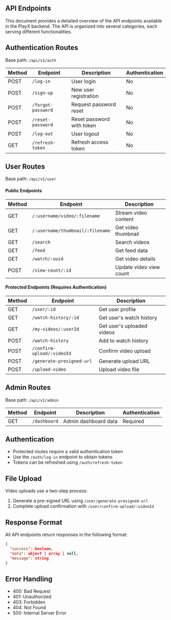 
## API Endpoints

This document provides a detailed overview of the API endpoints available in the PlayX backend. The API is organized into several categories, each serving different functionalities.

## Authentication Routes
Base path: `/api/v1/auth`

| Method | Endpoint | Description | Authentication |
|--------|----------|-------------|----------------|
| POST | `/log-in` | User login | No |
| POST | `/sign-up` | New user registration | No |
| POST | `/forgot-password` | Request password reset | No |
| POST | `/reset-password` | Reset password with token | No |
| POST | `/log-out` | User logout | No |
| GET | `/refresh-token` | Refresh access token | No |

## User Routes
Base path: `/api/v1/user`

#### Public Endpoints 
| Method | Endpoint | Description |
|--------|----------|-------------|
| GET | `/:username/video/:filename` | Stream video content |
| GET | `/:username/thumbnail/:filename` | Get video thumbnail |
| GET | `/search` | Search videos |
| GET | `/feed` | Get feed data |
| GET | `/watch/:uuid` | Get video details |
| POST | `/view-count/:id` | Update video view count |

#### Protected Endpoints (Requires Authentication)
| Method | Endpoint | Description |
|--------|----------|-------------|
| GET | `/user/:id` | Get user profile |
| GET | `/watch-history/:id` | Get user's watch history |
| GET | `/my-videos/:userId` | Get user's uploaded videos |
| POST | `/watch-history` | Add to watch history |
| POST | `/confirm-upload/:videoId` | Confirm video upload |
| POST | `/generate-presigned-url` | Generate upload URL |
| POST | `/upload-video` | Upload video file |

## Admin Routes
Base path: `/api/v1/admin`

| Method | Endpoint | Description | Authentication |
|--------|----------|-------------|----------------|
| GET | `/dashboard` | Admin dashboard data | Required |

## Authentication
- Protected routes require a valid authentication token
- Use the `/auth/log-in` endpoint to obtain tokens
- Tokens can be refreshed using `/auth/refresh-token`

## File Upload
Video uploads use a two-step process:
1. Generate a pre-signed URL using `/user/generate-presigned-url`
2. Complete upload confirmation with `/user/confirm-upload/:videoId`

## Response Format
All API endpoints return responses in the following format:
```json
{
  "success": boolean,
  "data": object | array | null,
  "message": string
}
```

## Error Handling
- 400: Bad Request
- 401: Unauthorized
- 403: Forbidden
- 404: Not Found
- 500: Internal Server Error
